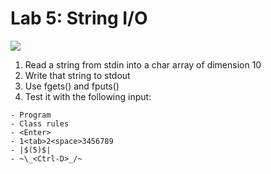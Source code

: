 # Lab 5: String I/O

![](/assets/t3_7klgvr.jpg)

1. Read a string from stdin into a char array of dimension 10
2. Write that string to stdout
3. Use fgets\(\) and fputs\(\)
4. Test it with the following input:

```
- Program
- Class rules
- <Enter>
- 1<tab>2<space>3456789
- |$(5)$|
- ~\_<Ctrl-D>_/~
```




